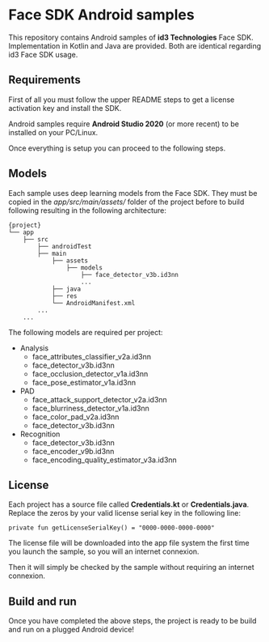 # Face SDK Android samples

This repository contains Android samples of **id3 Technologies** Face SDK. Implementation in Kotlin and Java are provided. Both are identical regarding id3 Face SDK usage.

## Requirements

First of all you must follow the upper README steps to get a license activation key and install the SDK.

Android samples require **Android Studio 2020** (or more recent) to be installed on your PC/Linux.

Once everything is setup you can proceed to the following steps.

## Models

Each sample uses deep learning models from the Face SDK. They must be copied in the *app/src/main/assets/* folder of the project before to build following resulting in the following architecture:

    {project}
    └── app
        ├── src
            ├── androidTest
            ├── main
                ├── assets
                    ├── models
                        ├── face_detector_v3b.id3nn
                        ...
                ├── java
                ├── res
                └── AndroidManifest.xml
            ...
        ...

The following models are required per project:
* Analysis
    * face_attributes_classifier_v2a.id3nn
    * face_detector_v3b.id3nn
    * face_occlusion_detector_v1a.id3nn
    * face_pose_estimator_v1a.id3nn
* PAD
    * face_attack_support_detector_v2a.id3nn
    * face_blurriness_detector_v1a.id3nn
    * face_color_pad_v2a.id3nn
    * face_detector_v3b.id3nn
* Recognition
    * face_detector_v3b.id3nn
    * face_encoder_v9b.id3nn
    * face_encoding_quality_estimator_v3a.id3nn

## License

Each project has a source file called **Credentials.kt** or **Credentials.java**. Replace the zeros by your valid license serial key in the following line:

    private fun getLicenseSerialKey() = "0000-0000-0000-0000"

The license file will be downloaded into the app file system the first time you launch the sample, so you will an internet connexion. 

Then it will simply be checked by the sample without requiring an internet connexion.

## Build and run

Once you have completed the above steps, the project is ready to be build and run on a plugged Android device!
